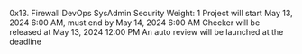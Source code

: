0x13. Firewall
DevOps
SysAdmin
Security
 Weight: 1
 Project will start May 13, 2024 6:00 AM, must end by May 14, 2024 6:00 AM
 Checker will be released at May 13, 2024 12:00 PM
 An auto review will be launched at the deadline
